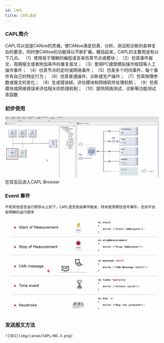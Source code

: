 ```yaml
---
id: CAPL
title: CAPL语言
---
```

### CAPL简介
CAPL可以说是CANoe的灵魂，使CANoe满足仿真、分析、测试和诊断的各种复杂的要求，同时使CANoe的功能得以不断扩展。概括起来，CAPL的主要用途有以下几点。
（1）使用易于理解的编程语言来仿真节点或模块；
（2）仿真事件报文、周期报文或者附加条件的重复报文；
（3）使用PC键盘模拟操作按钮等人工操作事件；
（4）仿真节点的定时或网络事件；
（5）仿真多个时间事件，每个事件有自己的特定行为；
（6）仿真普通操作、诊断或生产操作；
（7）仿真物理参数或报文的变化；
（8）生成错误帧，评估模块和网络软件处理机制；
（9）仿真模块或网络错误来评估相关的防错机制；
（10）提供网络测试、诊断等功能测试库函数

### 初步使用
![3D1](img/canoe/CAPL/NO.1.png)
在双击后进入CAPL Browser

### Event 事件
    不和其他语言运行顺序从上到下，CAPL语言是由事件触发，除非是周期性信号事件，否则不会有明确的运行顺序
![3D1](img/canoe/CAPL/NO.2.png) 
 
### 发送报文方法
    ![3D1](img/canoe/CAPL/NO.3.png) 
     
